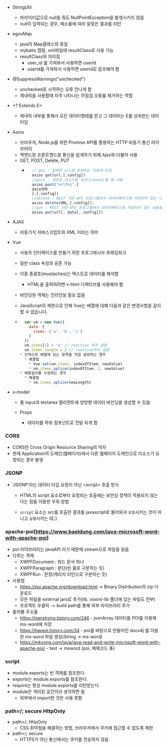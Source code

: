 - StringUtil
  
  * 파라미터값으로 null을 줘도 NullPointException을 발생시키지 않음
  - null이 입력되는 경우, 메소들에 따라 알맞은 결과를 리턴

- egovMap
  
  * java의 Map클래스와 동일
  - mybatis 맵핑, xml파일에 resultClass로 사용 가능
  - resultClass와 차이점
    - user_id 를 가져와서 사용하면 userId
    - userId를 가져와서 사용하면 userid로 참조해야 함

- @SuppressWarnings("unchecked")
  
  * unchecked로 시작하는 오류 안나게 함
  - 제네릭을 사용할때 자주 나타나는 무점검 오류를 제거하는 역할

- \<? Extends E>
  
  - 제네릭 내부를 통해서 모든 데이터형태를 받고 그 데이터는 E를 상속받는 데이터임

- Axios
  
  - 브라우저, Node.js를 위한 Promise API를 활용하는 HTTP 비동기 통신 라이브러리
  - 백엔드랑 프론트엔드랑 통신을 쉽게하기 위해 Ajax와 더불어 사용
  - GET, POST, Delete, PUT
    - ```javascript
        // get : 입력한 url에 존재하는 자원에 요청
        axios.get(url,[,config])
        //post : 새로운 리소스를 생성(create)할 때 사용
        axios.post("url주소",{
        data객체
        },[,config])
        //delete : REST 기반 API 프로그램에서 데이터베이스에 저장되어 있는 내용을 삭제하는 목적으로 사용
        axios.delete(URL,[,config]);
        //put : REST 기반 API 프로그램에서 데이터베이스에 저장되어 있는 내용을 갱신하는 목적으로 사용
        axios.put(url[, data[, config]])
      ```

- AJAX
  
  - 비동기식 자바스크립트와 XML 이라는 의미

- Vue
  
  - 사용자 인터페이스를 만들기 위한 프로그레시브 프레임워크
  
  - 일반 class 속성과 공존 가능
  
  - 이중 중괄호(mustaches)는 텍스트로 데이터를 해석함
    
    - HTML을 출력하려면 v-html 디렉티브를 사용해야 함
  
  - 바인딩된 객체는 인라인일 필요 없음
  
  - JavaScript의 제한으로 인해 Vue는 배열에 대해 다음과 같은 변경사항을 감지할 수 없습니다.
  
  - ```javascript
      var vm = new Vue({
        data: {
          items: ['a', 'b', 'c']
        }
      })
      vm.items[1] = 'x' // reactive 하지 않음
      vm.items.length = 2 // reactive하지 않음
    * 인덱스로 배열에 있는 항목을 직접 설정하는 경우
      * 해결법
        * Vue.set(vm.items, indexOfItem, newValue)
        * vm.items.splice(indexOfItem, 1, newValue)
    * 배열길이를 수정하는 경우
      * 해결법
        * vm.items.splice(newLength)
    ```

- v-model
  
  - 폼 input과 textarea 엘리먼트에 양방향 데이터 바인딩을 생성할 수 있음
  
  - Props
    
    - 데이터를 하위 컴포넌트로 전달 되게 함

### CORS

- CORS란 Cross Origin Resource Sharing의 약자
- 현재 Application의 도메인(웹페이지)에서 다른 웹페이지 도메인으로 리소스가 요청되는 경우 발생

### JSONP

* ‘JSONP’라는 데이터 타입 요청이 아닌 \<script> 호출 방식  
  
  * HTML의 script 요소로부터 요청되는 호출에는 보안상 정책이 적용되지 않는다는 점을 이용한 우회 방법 
  
  * `script` 요소는 src를 호출한 결과를 javascript로 불러와서 `포함`시키는 것이 아니고 `실행`시키는 태그

### apache-poi(https://www.baeldung.com/java-microsoft-word-with-apache-poi)
* poi 라이브러리는 javaAPI 이기 때문에 stream으로 파일을 읽음
* 다루는 객체
  * XWPFDocument : 워드 문서 하나
  * XWPFParagraph : 문단(빈 줄로 구분하는 듯)
  * XWPFRun : 문장(캐리지 리턴으로 구분하는 듯)
* 사용법
  * https://poi.apache.org/download.html -> Binary Distribution의 zip 다운로드
  * 모든 파일을 external jars로 추가(lib, ooxml-lib 폴더에 있는 파일도 전부)
  * 프로젝트 우클릭 -> build path를 통해 외부 라이브러리 추가
* 둘러볼 주소들
  * https://nanstrong.tistory.com/246 - jsonArray 데이터를 POI를 이용해 ms-word에 저장
  * https://hayeol.tistory.com/34 - poi를 바탕으로 만들어진 docx4j 를 이용한 ms-word 파일 생성(String -> ms-word)
  * https://mkyong.com/java/java-read-and-write-microsoft-word-with-apache-poi/ - text -> msword (poi, 예제코드 多)

### script
* module.exports는 빈 객체를 참조한다.
* exports는 module.exports를 참조한다.
* require는 항상 module.exports를 리턴받는다.
* module은 격리된 공간이라 생각하면 됨
  * 외부에서 import한 것은 사용 못함

### path=/; secure HttpOnly
* path=/; HttpOnly
  * CSS 취약점을 해결하는 방법, 브라우저에서 쿠키에 접근할 수 없도록 제한
* path=/; secure
  * HTTPS가 아닌 통신에서는 쿠키를 전송하지 않음